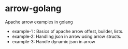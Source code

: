 # arrow-golang
Apache arrow examples in golang

- example-1 : Basics of apache arrow offest, builder, lists.
- example-2:  Handling json in arrow using arrow structs.
- example-3: Handle dynamic json in arrow
